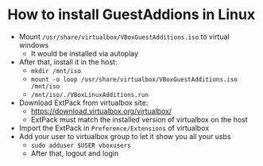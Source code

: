 # How to install GuestAddions in Linux
- Mount `/usr/share/virtualbox/VBoxGuestAdditions.iso` to virtual windows
	- It would be installed via autoplay
- After that, install it in the host:
	- `mkdir /mnt/iso`
	- `mount -o loop /usr/share/virtualbox/VBoxGuestAdditions.iso /mnt/iso`
	- `/mnt/iso/./VBoxLinuxAdditions.run`
- Download ExtPack from virtualbox site:
	- https://download.virtualbox.org/virtualbox/
	- ExtPack must match the installed version of virtualbox on the host
- Import the ExtPack in `Preference/Extensions` of virtualbox
- Add your user to virtualbox group to let it show you all your usbs
	- `sudo adduser $USER vboxusers`
	- After that, logout and login
